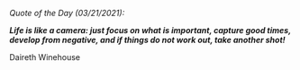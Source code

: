 *Quote of the Day (03/21/2021):*

_**Life is like a camera: just focus on what is important, capture good times, develop from negative, and if things do not work out, take another shot!**_

Daireth Winehouse